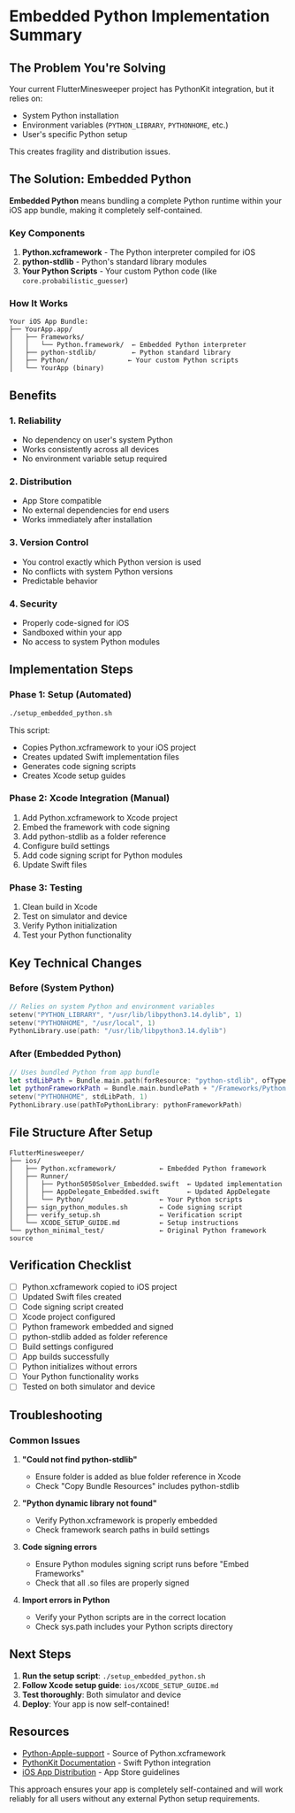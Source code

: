 # Embedded Python Implementation Summary

## The Problem You're Solving

Your current FlutterMinesweeper project has PythonKit integration, but it relies on:
- System Python installation
- Environment variables (`PYTHON_LIBRARY`, `PYTHONHOME`, etc.)
- User's specific Python setup

This creates fragility and distribution issues.

## The Solution: Embedded Python

**Embedded Python** means bundling a complete Python runtime within your iOS app bundle, making it completely self-contained.

### Key Components

1. **Python.xcframework** - The Python interpreter compiled for iOS
2. **python-stdlib** - Python's standard library modules
3. **Your Python Scripts** - Your custom Python code (like `core.probabilistic_guesser`)

### How It Works

```
Your iOS App Bundle:
├── YourApp.app/
│   ├── Frameworks/
│   │   └── Python.framework/  ← Embedded Python interpreter
│   ├── python-stdlib/         ← Python standard library
│   ├── Python/               ← Your custom Python scripts
│   └── YourApp (binary)
```

## Benefits

### 1. **Reliability**
- No dependency on user's system Python
- Works consistently across all devices
- No environment variable setup required

### 2. **Distribution**
- App Store compatible
- No external dependencies for end users
- Works immediately after installation

### 3. **Version Control**
- You control exactly which Python version is used
- No conflicts with system Python versions
- Predictable behavior

### 4. **Security**
- Properly code-signed for iOS
- Sandboxed within your app
- No access to system Python modules

## Implementation Steps

### Phase 1: Setup (Automated)
```bash
./setup_embedded_python.sh
```

This script:
- Copies Python.xcframework to your iOS project
- Creates updated Swift implementation files
- Generates code signing scripts
- Creates Xcode setup guides

### Phase 2: Xcode Integration (Manual)
1. Add Python.xcframework to Xcode project
2. Embed the framework with code signing
3. Add python-stdlib as a folder reference
4. Configure build settings
5. Add code signing script for Python modules
6. Update Swift files

### Phase 3: Testing
1. Clean build in Xcode
2. Test on simulator and device
3. Verify Python initialization
4. Test your Python functionality

## Key Technical Changes

### Before (System Python)
```swift
// Relies on system Python and environment variables
setenv("PYTHON_LIBRARY", "/usr/lib/libpython3.14.dylib", 1)
setenv("PYTHONHOME", "/usr/local", 1)
PythonLibrary.use(path: "/usr/lib/libpython3.14.dylib")
```

### After (Embedded Python)
```swift
// Uses bundled Python from app bundle
let stdLibPath = Bundle.main.path(forResource: "python-stdlib", ofType: nil)
let pythonFrameworkPath = Bundle.main.bundlePath + "/Frameworks/Python.framework/Python"
setenv("PYTHONHOME", stdLibPath, 1)
PythonLibrary.use(pathToPythonLibrary: pythonFrameworkPath)
```

## File Structure After Setup

```
FlutterMinesweeper/
├── ios/
│   ├── Python.xcframework/           ← Embedded Python framework
│   ├── Runner/
│   │   ├── Python5050Solver_Embedded.swift  ← Updated implementation
│   │   ├── AppDelegate_Embedded.swift       ← Updated AppDelegate
│   │   └── Python/                   ← Your Python scripts
│   ├── sign_python_modules.sh        ← Code signing script
│   ├── verify_setup.sh               ← Verification script
│   └── XCODE_SETUP_GUIDE.md          ← Setup instructions
└── python_minimal_test/              ← Original Python framework source
```

## Verification Checklist

- [ ] Python.xcframework copied to iOS project
- [ ] Updated Swift files created
- [ ] Code signing script created
- [ ] Xcode project configured
- [ ] Python framework embedded and signed
- [ ] python-stdlib added as folder reference
- [ ] Build settings configured
- [ ] App builds successfully
- [ ] Python initializes without errors
- [ ] Your Python functionality works
- [ ] Tested on both simulator and device

## Troubleshooting

### Common Issues

1. **"Could not find python-stdlib"**
   - Ensure folder is added as blue folder reference in Xcode
   - Check "Copy Bundle Resources" includes python-stdlib

2. **"Python dynamic library not found"**
   - Verify Python.xcframework is properly embedded
   - Check framework search paths in build settings

3. **Code signing errors**
   - Ensure Python modules signing script runs before "Embed Frameworks"
   - Check that all .so files are properly signed

4. **Import errors in Python**
   - Verify your Python scripts are in the correct location
   - Check sys.path includes your Python scripts directory

## Next Steps

1. **Run the setup script**: `./setup_embedded_python.sh`
2. **Follow Xcode setup guide**: `ios/XCODE_SETUP_GUIDE.md`
3. **Test thoroughly**: Both simulator and device
4. **Deploy**: Your app is now self-contained!

## Resources

- [Python-Apple-support](https://github.com/beeware/Python-Apple-support) - Source of Python.xcframework
- [PythonKit Documentation](https://github.com/pvieito/PythonKit) - Swift Python integration
- [iOS App Distribution](https://developer.apple.com/distribute/) - App Store guidelines

This approach ensures your app is completely self-contained and will work reliably for all users without any external Python setup requirements. 